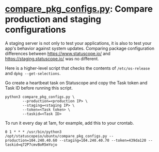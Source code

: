 # [compare_pkg_configs.py](compare_pkg_configs.py): Compare production and staging configurations

A staging server is not only to test your applications, it is also to test your app's behavior against system updates. Comparing package configuration differences between https://www.statuscope.io/ and https://staging.statuscope.io/ was no different.

Here is a higher-level script that checks the contents of `/etc/os-release` and `dpkg --get-selections`.

Go create a heartbeat task on Statuscope and copy the Task token and Task ID before running this script.

```
python3 compare_pkg_configs.py \
        --production=<production IP> \
        --staging=<staging IP> \
        --token=<Task token> \
        --taskid=<Task ID>
```

To run it every day at 1am, for example, add this to your crontab.

```
0 1 * * * /usr/bin/python3 /opt/statuscopeio/ubuntu/compare_pkg_configs.py --production=104.240.40.60 --staging=104.240.40.70 --token=439da120 --taskid=q72P7cmvBoR5mYojo
```
